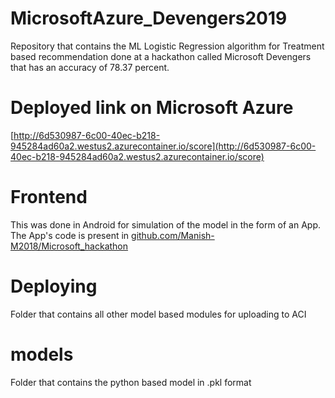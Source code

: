 # MicrosoftAzure_Devengers2019
Repository that contains the ML Logistic Regression algorithm for Treatment based recommendation done at a hackathon called Microsoft Devengers that has an accuracy of 78.37 percent.

# Deployed link on Microsoft Azure
[http://6d530987-6c00-40ec-b218-945284ad60a2.westus2.azurecontainer.io/score](http://6d530987-6c00-40ec-b218-945284ad60a2.westus2.azurecontainer.io/score)

# Frontend 
This was done in Android for simulation of the model in the form of an App. The App's code is present in  [github.com/Manish-M2018/Microsoft_hackathon](https://github.com/Manish-M2018/Microsoft_hackathon)


# Deploying 
Folder that contains all other model based modules for uploading to ACI

# models
Folder that contains the python based model in .pkl format
